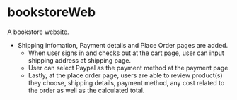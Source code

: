 # bookstoreWeb
A bookstore website.

- Shipping infomation, Payment details and Place Order pages are added.
  - When user signs in and checks out at the cart page, user can input shipping address 
    at shipping page.
  - User can select Paypal as the payment method at the payment page.
  - Lastly, at the place order page, users are able to review product(s) they choose,
    shipping details, payment method, any cost related to the order as well as 
    the calculated total.